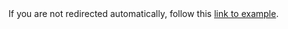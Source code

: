 <!DOCTYPE HTML>
<html lang="en-US">
    <head>
        <meta charset="UTF-8">
        <meta http-equiv="refresh" content="1; url=http://versen.nl/">
        <script type="text/javascript">
            window.location.href = "http://versen.nl/"
        </script>
        <title>Page Redirection</title>
    </head>
    <body>
        <!-- Note: don't tell people to `click` the link, just tell them that it is a link. -->
        If you are not redirected automatically, follow this <a href='http://versen.nl/'>link to example</a>.
    </body>
</html>
